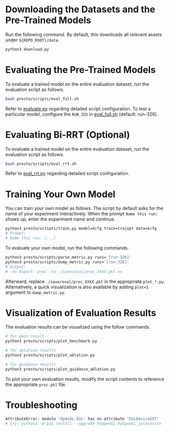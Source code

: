# Downloading the Datasets and the Pre-Trained Models
Run the following command. By default, this downloads all relevant assets under `${REPO_ROOT}/data`.

```bash
python3 download.py
```


# Evaluating the Pre-Trained Models
To evaluate a trained model on the entire evaluation dataset, run the evaluation script as follows.
```bash
bash presto/scripts/eval_full.sh
```
Refer to [evaluate.py](presto/scripts/evaluate.py) regarding detailed script configuration.
To test a particular model, configure the `RUN_IDS` in [eval\_full.sh](presto/scripts/eval_full.sh) (default: run-326).


# Evaluating Bi-RRT (Optional)
To evaluate a trained model on the entire evaluation dataset, run the evaluation script as follows.
```bash
bash presto/scripts/eval_rrt.sh
```
Refer to [eval_rrt.py](presto/scripts/eval_rrt.py) regarding detailed script configuration.


# Training Your Own Model

You can train your own model as follows. The script by default asks for the name of your experiment interactively.
When the prompt `Name this run:` shows up, enter the experiment name and continue.

```bash
python3 presto/scripts/train.py model=kcfg train=trajopt data=kcfg
# Prompt:
# Name this run: [...]
```

To evaluate your own model, run the following commands.

```bash
python3 presto/scripts/parse_metric.py runs='[run-326]'
python3 presto/scripts/dump_metric.py runs='[run-326]'
# Output:
#  == Export `proc` to ./save/eval/proc_XXXX.pkl ==
```

Afterward, replace `./save/eval/proc_XXXX.pkl` in the appropriate `plot_*.py`.
Alternatively, a quick visualization is also available by adding `plot=1` argument to `dump_metric.py`.


# Visualization of Evaluation Results

The evaluation results can be visualized using the follow commands.
```bash
# for main result
python3 presto/scripts/plot_benchmark.py

# for ablation results
python3 presto/scripts/plot_ablation.py

# for guidance results
python3 presto/scripts/plot_guidance_ablation.py
```
To plot your own evaluation results, modify the script contents to reference the appropriate `proc.pkl` file.

# Troubleshooting

```bash
AttributeError: module 'OpenGL.EGL' has no attribute 'EGLDeviceEXT' 
# try: python3 -m pip install --upgrade PyOpenGL PyOpenGL_accelerate
```
